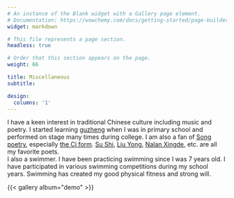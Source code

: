 ```yaml
---
# An instance of the Blank widget with a Gallery page element.
# Documentation: https://wowchemy.com/docs/getting-started/page-builder/
widget: markdown

# This file represents a page section.
headless: true

# Order that this section appears on the page.
weight: 66

title: Miscellaneous
subtitle: 

design:
  columns: '1'
---
```


I have a keen interest in traditional Chinese culture including music and poetry. I started learning 
<a href="https://en.wikipedia.org/wiki/Guzheng">guzheng</a> when I was in primary school and performed on stage many times during college. I am also a fan of <a href="https://en.wikipedia.org/wiki/Song_poetry">Song poetry</a>, especially <a href="https://en.wikipedia.org/wiki/C%C3%AD_(poetry)">the Ci form</a>. <a href="https://en.wikipedia.org/wiki/Su_Shi">Su Shi</a>, <a href="https://en.wikipedia.org/wiki/Liu_Yong_(Song_dynasty)">Liu Yong</a>,  <a href="https://en.wikipedia.org/wiki/Nalan_Xingde">Nalan Xingde</a>, etc. are all my favorite poets. 
<br />I also a swimmer. I have been practicing swimming since I was 7 years old. I have participated in various swimming competitions during my school years. Swimming has created my good physical fitness and strong will.

{{< gallery album="demo" >}}
